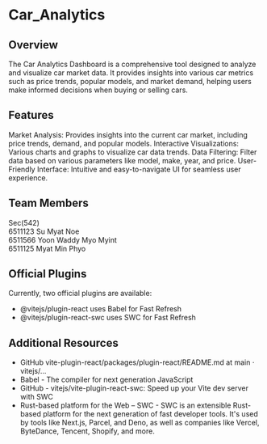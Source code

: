 # Car_Analytics 
## Overview
 The Car Analytics Dashboard is a comprehensive tool designed to analyze and visualize car market data. It provides insights into various car metrics such as price trends, popular models, and market demand, helping users make informed decisions when buying or selling cars.

## Features
Market Analysis: Provides insights into the current car market, including price trends, demand, and popular models.
Interactive Visualizations: Various charts and graphs to visualize car data trends.
Data Filtering: Filter data based on various parameters like model, make, year, and price.
User-Friendly Interface: Intuitive and easy-to-navigate UI for seamless user experience.

## Team Members
Sec(542)<br>
6511123 Su Myat Noe<br>
6511566 Yoon Waddy Myo Myint<br>
6511125 Myat Min Phyo<br>


## Official Plugins

Currently, two official plugins are available:

- @vitejs/plugin-react uses Babel for Fast Refresh
- @vitejs/plugin-react-swc uses SWC for Fast Refresh

## Additional Resources

- GitHub vite-plugin-react/packages/plugin-react/README.md at main · vitejs/...
- Babel - The compiler for next generation JavaScript
- GitHub - vitejs/vite-plugin-react-swc: Speed up your Vite dev server with SWC
- Rust-based platform for the Web – SWC - SWC is an extensible Rust-based platform for the next generation of fast developer tools. It's used by tools like Next.js, Parcel, and Deno, as well as companies like Vercel, ByteDance, Tencent, Shopify, and more.

